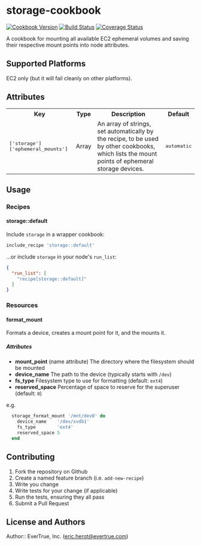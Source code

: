 # storage-cookbook

[![Cookbook Version](https://img.shields.io/cookbook/v/storage.svg?style=flat)](https://supermarket.getchef.com/cookbooks/storage)
[![Build Status](http://img.shields.io/travis/darkskyapp/storage-cookbook.svg?style=flat)](https://travis-ci.org/darkskyapp/storage-cookbook)
[![Coverage Status](http://img.shields.io/coveralls/darkskyapp/storage-cookbook.svg?style=flat)](https://coveralls.io/r/darkskyapp/storage-cookbook)

A cookbook for mounting all available EC2 ephemeral volumes and saving their
respective mount points into node attributes.

## Supported Platforms

EC2 only (but it will fail cleanly on other platforms).

## Attributes

<table>
  <tr>
    <th>Key</th>
    <th>Type</th>
    <th>Description</th>
    <th>Default</th>
  </tr>
  <tr>
    <td><tt>['storage']['ephemeral_mounts']</tt></td>
    <td>Array</td>
    <td>An array of strings, set automatically by the recipe, to be used by other cookbooks, which lists the mount points of ephemeral storage devices.</td>
    <td><tt>automatic</tt></td>
  </tr>
</table>

## Usage

### Recipes

#### storage::default

Include `storage` in a wrapper cookbook:

```ruby
include_recipe 'storage::default'
```

...or include `storage` in your node's `run_list`:

```json
{
  "run_list": [
    "recipe[storage::default]"
  ]
}
```

### Resources

#### format_mount

Formats a device, creates a mount point for it, and the mounts it.

##### Attributes

* **mount_point** (name attribute) The directory where the filesystem should be mounted
* **device_name** The path to the device (typically starts with `/dev`)
* **fs_type** Filesystem type to use for formatting (default: `ext4`)
* **reserved_space** Percentage of space to reserve for the superuser (default: `0`)

e.g.
```ruby
  storage_format_mount '/mnt/dev0' do
    device_name    '/dev/xvdb1'
    fs_type        'ext4'
    reserved_space 5
  end
```

## Contributing

1. Fork the repository on Github
2. Create a named feature branch (i.e. `add-new-recipe`)
3. Write you change
4. Write tests for your change (if applicable)
5. Run the tests, ensuring they all pass
6. Submit a Pull Request

## License and Authors

Author:: EverTrue, Inc. (<eric.herot@evertrue.com>)
